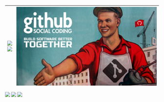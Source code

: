 <img src="https://github-readme-stats.vercel.app/api?username=vituwc&show_icons=true&theme=transparent&date=<timestamp>" width="600px"/> <br/> <img src="https://github-readme-stats.vercel.app/api/top-langs/?username=vituwc&layout=compact&theme=transparent&date=<timestamp>" width="600px"/> | <img src="https://github.com/vituwc/vituwc/blob/main/communist-github.jpg" alt="Comunista"> |
| :-: | :-: |
<img src="https://img.shields.io/badge/python-3670A0?style=for-the-badge&logo=python&logoColor=ffdd54&bg=transparent" />
<img src="https://img.shields.io/badge/bash_script-%23121011.svg?style=for-the-badge&logo=gnu-bash&logoColor=white&bg=transparent" />
<img src="https://img.shields.io/badge/ruby-%23CC342D.svg?style=for-the-badge&logo=ruby&logoColor=white&bg=transparent" />
